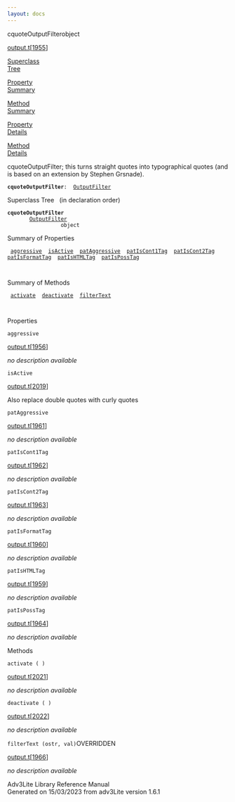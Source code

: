 ```yaml
---
layout: docs
---
```

<span class="title">cquoteOutputFilter</span><span class="type">object</span>

[output.t](../file/output.t.html)\[[1955](../source/output.t.html#1955)\]

[Superclass  
Tree](#_SuperClassTree_)

[Property  
Summary](#_PropSummary_)

[Method  
Summary](#_MethodSummary_)

[Property  
Details](#_Properties_)

[Method  
Details](#_Methods_)

<div class="fdesc">

cquoteOutputFilter; this turns straight quotes into typographical quotes
(and is based on an extension by Stephen Grsnade).

**`cquoteOutputFilter`**` :   `[`OutputFilter`](../object/OutputFilter.html)

</div>

<span id="_SuperClassTree_"></span>

<div class="mjhd">

<span class="hdln">Superclass Tree</span>   (in declaration order)

</div>

**`cquoteOutputFilter`**  
`         `[`OutputFilter`](../object/OutputFilter.html)  
`                 object`  
<span id="_PropSummary_"></span>

<div class="mjhd">

<span class="hdln">Summary of Properties</span>  

</div>

` `[`aggressive`](#aggressive)`  `[`isActive`](#isActive)`  `[`patAggressive`](#patAggressive)`  `[`patIsCont1Tag`](#patIsCont1Tag)`  `[`patIsCont2Tag`](#patIsCont2Tag)`  `[`patIsFormatTag`](#patIsFormatTag)`  `[`patIsHTMLTag`](#patIsHTMLTag)`  `[`patIsPossTag`](#patIsPossTag)`  `

` `

<span id="_MethodSummary_"></span>

<div class="mjhd">

<span class="hdln">Summary of Methods</span>  

</div>

` `[`activate`](#activate)`  `[`deactivate`](#deactivate)`  `[`filterText`](#filterText)`  `

` `

<span id="_Properties_"></span>

<div class="mjhd">

<span class="hdln">Properties</span>  

</div>

<span id="aggressive"></span>

`aggressive`

[output.t](../file/output.t.html)\[[1956](../source/output.t.html#1956)\]

<div class="desc">

*no description available*

</div>

<span id="isActive"></span>

`isActive`

[output.t](../file/output.t.html)\[[2019](../source/output.t.html#2019)\]

<div class="desc">

Also replace double quotes with curly quotes

</div>

<span id="patAggressive"></span>

`patAggressive`

[output.t](../file/output.t.html)\[[1961](../source/output.t.html#1961)\]

<div class="desc">

*no description available*

</div>

<span id="patIsCont1Tag"></span>

`patIsCont1Tag`

[output.t](../file/output.t.html)\[[1962](../source/output.t.html#1962)\]

<div class="desc">

*no description available*

</div>

<span id="patIsCont2Tag"></span>

`patIsCont2Tag`

[output.t](../file/output.t.html)\[[1963](../source/output.t.html#1963)\]

<div class="desc">

*no description available*

</div>

<span id="patIsFormatTag"></span>

`patIsFormatTag`

[output.t](../file/output.t.html)\[[1960](../source/output.t.html#1960)\]

<div class="desc">

*no description available*

</div>

<span id="patIsHTMLTag"></span>

`patIsHTMLTag`

[output.t](../file/output.t.html)\[[1959](../source/output.t.html#1959)\]

<div class="desc">

*no description available*

</div>

<span id="patIsPossTag"></span>

`patIsPossTag`

[output.t](../file/output.t.html)\[[1964](../source/output.t.html#1964)\]

<div class="desc">

*no description available*

</div>

<span id="_Methods_"></span>

<div class="mjhd">

<span class="hdln">Methods</span>  

</div>

<span id="activate"></span>

`activate ( )`

[output.t](../file/output.t.html)\[[2021](../source/output.t.html#2021)\]

<div class="desc">

*no description available*

</div>

<span id="deactivate"></span>

`deactivate ( )`

[output.t](../file/output.t.html)\[[2022](../source/output.t.html#2022)\]

<div class="desc">

*no description available*

</div>

<span id="filterText"></span>

`filterText (ostr, val)`<span class="rem">OVERRIDDEN</span>

[output.t](../file/output.t.html)\[[1966](../source/output.t.html#1966)\]

<div class="desc">

*no description available*

</div>

<div class="ftr">

Adv3Lite Library Reference Manual  
Generated on 15/03/2023 from adv3Lite version 1.6.1

</div>
